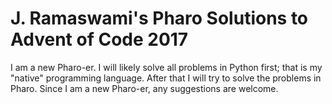 # J. Ramaswami's Pharo Solutions to Advent of Code 2017

I am a new Pharo-er.  I will likely solve all problems in Python first; that
is my "native" programming language.  After that I will try to solve the
problems in Pharo.  Since I am a new Pharo-er, any suggestions are welcome.

